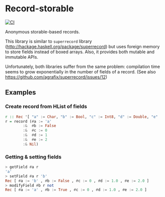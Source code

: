 # Record-storable

[![CI](https://github.com/vagarenko/record-storable/actions/workflows/main.yml/badge.svg)](https://github.com/vagarenko/record-storable/actions)

Anonymous storable-based records.

This library is similar to `superrecord` library (http://hackage.haskell.org/package/superrecord) but uses foreign memory to store fields instead of boxed arrays. Also, it provides both mutable and immutable APIs.

Unfortunately, both libraries suffer from the same problem: compilation time seems to grow exponentially in the number of fields of a record. (See also https://github.com/agrafix/superrecord/issues/12)

## Examples

### Create record from HList of fields

```haskell
r :: Rec '[ "a" := Char, "b" := Bool, "c" := Int8, "d" := Double, "e" := Float]
r = record (#a := 'a'
        :&  #b := False
        :&  #c := 0
        :&  #d := 1
        :&  #e := 2
        :& Nil)
```
### Getting & setting fields

```haskell
> getField #a r
'a'
> setField #a r 'b'
Rec [ #a := 'b' , #b := False , #c := 0 , #d := 1.0 , #e := 2.0 ]
> modifyField #b r not
Rec [ #a := 'a' , #b := True , #c := 0 , #d := 1.0 , #e := 2.0 ]
```
